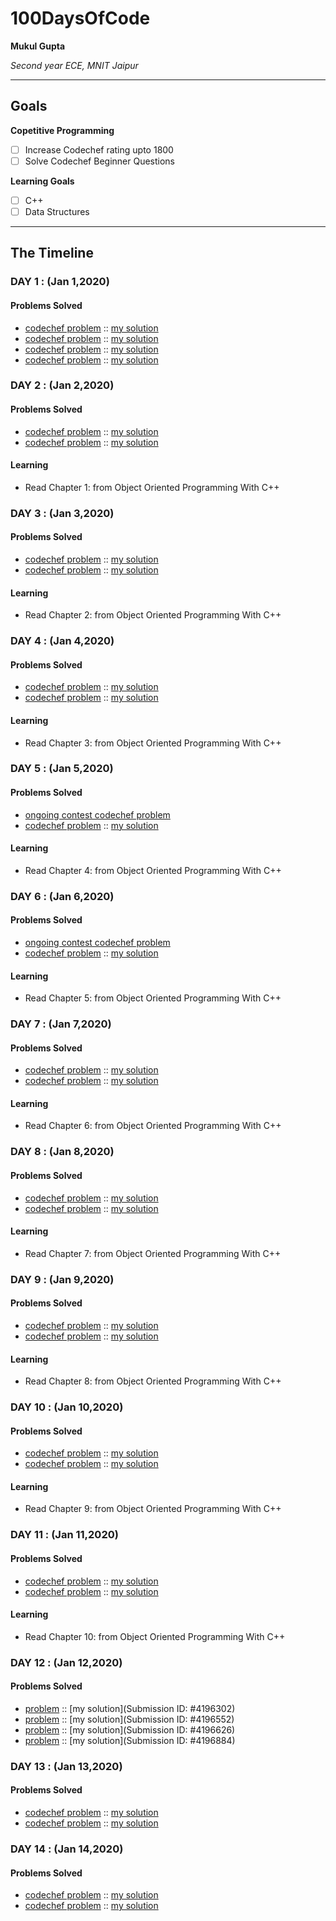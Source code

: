 # 100DaysOfCode

**Mukul Gupta**

*Second year ECE, MNIT Jaipur*

---

## Goals

**Copetitive Programming**
- [ ] Increase Codechef rating upto 1800
- [ ] Solve Codechef Beginner Questions

**Learning Goals**
- [ ] C++
- [ ] Data Structures

---

## The Timeline

### DAY 1 : (Jan 1,2020)

#### Problems Solved
- [codechef problem](https://www.codechef.com/problems/GDOG)
:: [my solution](https://www.codechef.com/viewsolution/28596215)
- [codechef problem](https://www.codechef.com/problems/FLOW014)
:: [my solution](https://www.codechef.com/viewsolution/28596866)
- [codechef problem](https://www.codechef.com/problems/DECINC)
:: [my solution](https://www.codechef.com/viewsolution/28596891)
- [codechef problem](https://www.codechef.com/problems/FLOW011)
:: [my solution](https://www.codechef.com/viewsolution/28596956)

### DAY 2 : (Jan 2,2020)

#### Problems Solved
- [codechef problem](https://www.codechef.com/problems/CANDY123)
:: [my solution](https://www.codechef.com/viewsolution/28606549)
- [codechef problem](https://www.codechef.com/problems/TWONMS)
:: [my solution](https://www.codechef.com/viewsolution/28606560)

#### Learning
- Read Chapter 1: from Object Oriented Programming With C++

### DAY 3 : (Jan 3,2020)

#### Problems Solved
- [codechef problem](https://www.codechef.com/problems/HOWMANY)
:: [my solution](https://www.codechef.com/viewsolution/28626347)
- [codechef problem](https://www.codechef.com/problems/TWOVSTEN)
:: [my solution](https://www.codechef.com/viewsolution/28626434)

#### Learning
- Read Chapter 2: from Object Oriented Programming With C++

### DAY 4 : (Jan 4,2020)

#### Problems Solved
- [codechef problem](https://www.codechef.com/problems/LONGSEQ)
:: [my solution](https://www.codechef.com/viewsolution/28677107)
- [codechef problem](https://www.codechef.com/problems/PPSUM)
:: [my solution](https://www.codechef.com/viewsolution/28677314)

#### Learning
- Read Chapter 3: from Object Oriented Programming With C++

### DAY 5 : (Jan 5,2020)

#### Problems Solved
- [ongoing contest codechef problem](https://www.codechef.com/JAN20B/problems/BRKBKS)
- [codechef problem](https://www.codechef.com/problems/SMPAIR)
:: [my solution](https://www.codechef.com/viewsolution/28718149)

#### Learning
- Read Chapter 4: from Object Oriented Programming With C++

### DAY 6 : (Jan 6,2020)

#### Problems Solved

- [ongoing contest codechef problem ](https://www.codechef.com/JAN20B/problems/DYNAMO)
- [codechef problem](https://www.codechef.com/problems/FLOW010)
:: [my solution](https://www.codechef.com/viewsolution/28744174)

#### Learning
- Read Chapter 5: from Object Oriented Programming With C++

### DAY 7 : (Jan 7,2020)

#### Problems Solved
- [codechef problem](https://www.codechef.com/problems/PALL01)
:: [my solution](https://www.codechef.com/viewsolution/28814019)
- [codechef problem](https://www.codechef.com/problems/AMR15A)
:: [my solution](https://www.codechef.com/viewsolution/28814183)

#### Learning
- Read Chapter 6: from Object Oriented Programming With C++

### DAY 8 : (Jan 8,2020)

#### Problems Solved
- [codechef problem](https://www.codechef.com/problems/PRB01)
:: [my solution](https://www.codechef.com/viewsolution/28814064)
- [codechef problem](https://www.codechef.com/problems/PRGIFT)
:: [my solution](https://www.codechef.com/viewsolution/28887564)

#### Learning
- Read Chapter 7: from Object Oriented Programming With C++

### DAY 9 : (Jan 9,2020)

#### Problems Solved
- [codechef problem](https://www.codechef.com/problems/PLMU)
:: [my solution](https://www.codechef.com/viewsolution/28914152)
- [codechef problem](https://www.codechef.com/problems/MISSP)
:: [my solution](https://www.codechef.com/viewsolution/28914205)

#### Learning
- Read Chapter 8: from Object Oriented Programming With C++

### DAY 10 : (Jan 10,2020)

#### Problems Solved
- [codechef problem](https://www.codechef.com/problems/LAPIN)
:: [my solution](https://www.codechef.com/viewsolution/28946810)
- [codechef problem](https://www.codechef.com/problems/COMM3)
:: [my solution](https://www.codechef.com/viewsolution/28947993)

#### Learning
- Read Chapter 9: from Object Oriented Programming With C++

### DAY 11 : (Jan 11,2020)

#### Problems Solved
- [codechef problem](https://www.codechef.com/submit/TRICOIN)
:: [my solution](https://www.codechef.com/viewsolution/28948436)
- [codechef problem](https://www.codechef.com/problems/POTATOES)
:: [my solution](https://www.codechef.com/viewsolution/28949601)

#### Learning
- Read Chapter 10: from Object Oriented Programming With C++

### DAY 12 : (Jan 12,2020)

#### Problems Solved
- [problem](https://hack.codingblocks.com/app/contests/255/p/104)
:: [my solution](Submission ID: #4196302)
- [problem](https://hack.codingblocks.com/app/contests/123/p/62)
:: [my solution](Submission ID: #4196552)
- [problem](https://hack.codingblocks.com/app/dcb/624)
:: [my solution](Submission ID: #4196626)
- [problem](https://hack.codingblocks.com/app/dcb/202)
:: [my solution](Submission ID: #4196884)

### DAY 13 : (Jan 13,2020)

#### Problems Solved
- [codechef problem](https://www.codechef.com/problems/LAPIN)
:: [my solution](https://www.codechef.com/viewsolution/28946810)
- [codechef problem](https://www.codechef.com/problems/COMM3)
:: [my solution](https://www.codechef.com/viewsolution/28947993)

### DAY 14 : (Jan 14,2020)

#### Problems Solved
- [codechef problem](https://www.codechef.com/problems/HEADBOB)
:: [my solution](https://www.codechef.com/viewsolution/28950895)
- [codechef problem](https://www.codechef.com/submit/TWTCLOSE)
:: [my solution](https://www.codechef.com/viewsolution/28952631)
